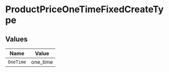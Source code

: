 # ProductPriceOneTimeFixedCreateType


## Values

| Name      | Value     |
| --------- | --------- |
| `OneTime` | one_time  |